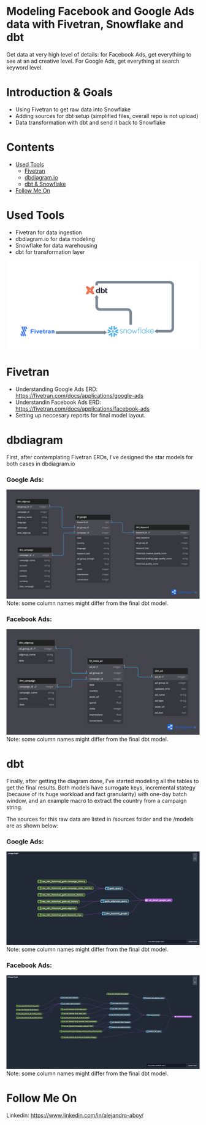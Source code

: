 # Modeling Facebook and Google Ads data with Fivetran, Snowflake and dbt
Get data at very high level of details: for Facebook Ads, get everything to see at an ad creative level. For Google Ads, get everything at search keyword level.

# Introduction & Goals
- Using Fivetran to get raw data into Snowflake
- Adding sources for dbt setup (simplified files, overall repo is not upload)
- Data transformation with dbt and send it back to Snowflake

# Contents

- [Used Tools](#used-tools)
  - [Fivetran](#fivetran)
  - [dbdiagram.io](#dbdiagram)
  - [dbt & Snowflake](#dbt)
- [Follow Me On](#follow-me-on)

# Used Tools
- Fivetran for data ingestion
- dbdiagram.io for data modeling
- Snowflake for data warehousing
- dbt for transformation layer

![alt text](images/paid_ads_models_tools_png.png)

# Fivetran
- Understanding Google Ads ERD: https://fivetran.com/docs/applications/google-ads 
- Understandin Facebook Ads ERD: https://fivetran.com/docs/applications/facebook-ads
- Setting up neccesary reports for final model layout.

# dbdiagram

First, after contemplating Fivetran ERDs, I've designed the star models for both cases in dbdiagram.io

### Google Ads:
![alt text](images/google_ads_star_model.png)
Note: some column names might differ from the final dbt model.
### Facebook Ads:
![alt text](images/facebook_ads_star_model.png)
Note: some column names might differ from the final dbt model.

# dbt

Finally, after getting the diagram done, I've started modeling all the tables to get the final results. Both models have surrogate keys, incremental stategy (because of its huge workload and fact granularity) with one-day batch window, and an example macro to extract the country from a campaign string. 

The sources for this raw data are listed in /sources folder and the /models are as shown below:

### Google Ads:
![alt text](images/google_ads_dbt.png)
Note: some column names might differ from the final dbt model.
### Facebook Ads:
![alt text](images/facebook_ads_dbt.png)
Note: some column names might differ from the final dbt model.

# Follow Me On
Linkedin: https://www.linkedin.com/in/alejandro-aboy/ 
